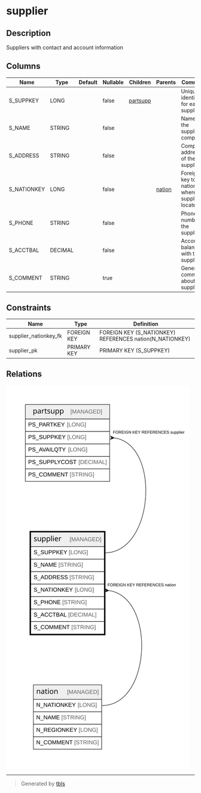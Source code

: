 # supplier

## Description

Suppliers with contact and account information

## Columns

| Name | Type | Default | Nullable | Children | Parents | Comment |
| ---- | ---- | ------- | -------- | -------- | ------- | ------- |
| S_SUPPKEY | LONG |  | false | [partsupp](partsupp.md) |  | Unique identifier for each supplier |
| S_NAME | STRING |  | false |  |  | Name of the supplier company |
| S_ADDRESS | STRING |  | false |  |  | Complete address of the supplier |
| S_NATIONKEY | LONG |  | false |  | [nation](nation.md) | Foreign key to the nation where supplier is located |
| S_PHONE | STRING |  | false |  |  | Phone number of the supplier |
| S_ACCTBAL | DECIMAL |  | false |  |  | Account balance with this supplier |
| S_COMMENT | STRING |  | true |  |  | General comments about the supplier |

## Constraints

| Name | Type | Definition |
| ---- | ---- | ---------- |
| supplier_nationkey_fk | FOREIGN KEY | FOREIGN KEY (S_NATIONKEY) REFERENCES nation(N_NATIONKEY) |
| supplier_pk | PRIMARY KEY | PRIMARY KEY (S_SUPPKEY) |

## Relations

![er](supplier.svg)

---

> Generated by [tbls](https://github.com/k1LoW/tbls)
